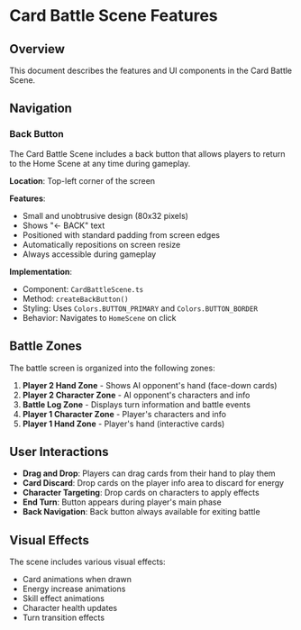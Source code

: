 # Card Battle Scene Features

## Overview
This document describes the features and UI components in the Card Battle Scene.

## Navigation

### Back Button
The Card Battle Scene includes a back button that allows players to return to the Home Scene at any time during gameplay.

**Location**: Top-left corner of the screen

**Features**:
- Small and unobtrusive design (80x32 pixels)
- Shows "← BACK" text
- Positioned with standard padding from screen edges
- Automatically repositions on screen resize
- Always accessible during gameplay

**Implementation**:
- Component: `CardBattleScene.ts`
- Method: `createBackButton()`
- Styling: Uses `Colors.BUTTON_PRIMARY` and `Colors.BUTTON_BORDER`
- Behavior: Navigates to `HomeScene` on click

## Battle Zones

The battle screen is organized into the following zones:

1. **Player 2 Hand Zone** - Shows AI opponent's hand (face-down cards)
2. **Player 2 Character Zone** - AI opponent's characters and info
3. **Battle Log Zone** - Displays turn information and battle events
4. **Player 1 Character Zone** - Player's characters and info
5. **Player 1 Hand Zone** - Player's hand (interactive cards)

## User Interactions

- **Drag and Drop**: Players can drag cards from their hand to play them
- **Card Discard**: Drop cards on the player info area to discard for energy
- **Character Targeting**: Drop cards on characters to apply effects
- **End Turn**: Button appears during player's main phase
- **Back Navigation**: Back button always available for exiting battle

## Visual Effects

The scene includes various visual effects:
- Card animations when drawn
- Energy increase animations
- Skill effect animations
- Character health updates
- Turn transition effects

